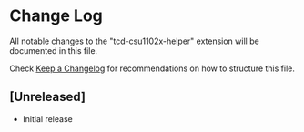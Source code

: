 # Change Log

All notable changes to the "tcd-csu1102x-helper" extension will be documented in this file.

Check [Keep a Changelog](http://keepachangelog.com/) for recommendations on how to structure this file.

## [Unreleased]

- Initial release